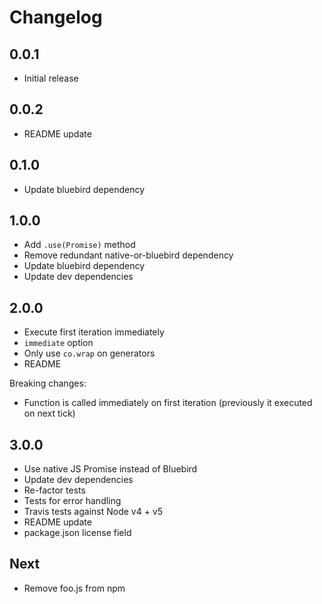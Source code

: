 # Changelog

## 0.0.1

* Initial release

## 0.0.2

* README update

## 0.1.0

* Update bluebird dependency

## 1.0.0

* Add `.use(Promise)` method
* Remove redundant native-or-bluebird dependency
* Update bluebird dependency
* Update dev dependencies

## 2.0.0

* Execute first iteration immediately
* `immediate` option
* Only use `co.wrap` on generators
* README

Breaking changes:

* Function is called immediately on first iteration (previously it executed on next tick)

## 3.0.0

* Use native JS Promise instead of Bluebird
* Update dev dependencies
* Re-factor tests
* Tests for error handling
* Travis tests against Node v4 + v5
* README update
* package.json license field

## Next

* Remove foo.js from npm
